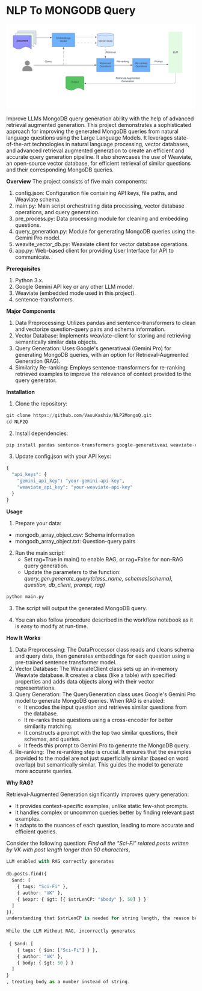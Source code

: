 # NLP To MONGODB Query

<p align="center">
<img src="images/workflow.png?raw=true" alt="GPT-Architecture" width="800"/>
</p>

Improve LLMs MongoDB query generation ability with the help of advanced retrieval augmented generation.
This project demonstrates a sophisticated approach for improving the generated MongoDB queries from natural language questions using the Large Language Models. It leverages state-of-the-art technologies in natural language processing, vector databases, and advanced retrieval augmented generation to create an efficient and accurate query generation pipeline. It also showcases the use of Weaviate, an open-source vector database, for efficient retrieval of similar questions and their corresponding MongoDB queries.

**Overview**
The project consists of five main components:

1. config.json: Configuration file containing API keys, file paths, and Weaviate schema.
2. main.py: Main script orchestrating data processing, vector database operations, and query generation.
3. pre_process.py: Data processing module for cleaning and embedding questions.
4. query_generation.py: Module for generating MongoDB queries using the Gemini Pro model.
5. weavite_vector_db.py: Weaviate client for vector database operations.
6. app.py: Web-based client for providing User Interface for API to communicate.

**Prerequisites**

1. Python 3.x.
2. Google Gemini API key or any other LLM model.
3. Weaviate (embedded mode used in this project).
4. sentence-transformers.

**Major Components**

1. Data Preprocessing: Utilizes pandas and sentence-transformers to clean and vectorize question-query pairs and schema information.
2. Vector Database: Implements weaviate-client for storing and retrieving semantically similar data objects.
3. Query Generation: Uses Google's generativeai (Gemini Pro) for generating MongoDB queries, with an option for Retrieval-Augmented Generation (RAG).
4. Similarity Re-ranking: Employs sentence-transformers for re-ranking retrieved examples to improve the relevance of context provided to the query generator.

**Installation**

1. Clone the repository:

```python
git clone https://github.com/VasuKashiv/NLP2MongoQ.git
cd NLP2Q

```

2. Install dependencies:

```python
pip install pandas sentence-transformers google-generativeai weaviate-client
```

3. Update config.json with your API keys:

```python
{
  "api_keys": {
    "gemini_api_key": "your-gemini-api-key",
    "weaviate_api_key": "your-weaviate-api-key"
  }
}
```

**Usage**

1. Prepare your data:

- mongodb_array_object.csv: Schema information
- mongodb_array_object.txt: Question-query pairs

2. Run the main script:
   - Set rag=True in main() to enable RAG, or rag=False for non-RAG query generation.
   - Update the parameters to the function: _query_gen.generate_query(class_name, schemas[schema], question, db_client, prompt, rag)_

```python
python main.py
```

3. The script will output the generated MongoDB query.

4. You can also follow procedure described in the workflow notebook as it is easy to modify at run-time.

**How It Works**

1. Data Preprocessing: The DataProcessor class reads and cleans schema and query data, then generates embeddings for each question using a pre-trained sentence transformer model.
2. Vector Database: The WeaviateClient class sets up an in-memory Weaviate database. It creates a class (like a table) with specified properties and adds data objects along with their vector representations.
3. Query Generation: The QueryGeneration class uses Google's Gemini Pro model to generate MongoDB queries. When RAG is enabled:
   - It encodes the input question and retrieves similar questions from the database.
   - It re-ranks these questions using a cross-encoder for better similarity matching.
   - It constructs a prompt with the top two similar questions, their schemas, and queries.
   - It feeds this prompt to Gemini Pro to generate the MongoDB query.
4. Re-ranking: The re-ranking step is crucial. It ensures that the examples provided to the model are not just superficially similar (based on word overlap) but semantically similar. This guides the model to generate more accurate queries.

**Why RAG?**

Retrieval-Augmented Generation significantly improves query generation:

- It provides context-specific examples, unlike static few-shot prompts.
- It handles complex or uncommon queries better by finding relevant past examples.
- It adapts to the nuances of each question, leading to more accurate and efficient queries.

Consider the following question: _Find all the "Sci-Fi" related posts written by VK with post length longer than 50 characters_,

```python
LLM enabled with RAG correctly generates

db.posts.find({
  $and: [
    { tags: "Sci-Fi" },
    { author: "VK" },
    { $expr: { $gt: [{ $strLenCP: "$body" }, 50] } }
  ]
}),
understanding that $strLenCP is needed for string length, the reason behind this generation is the use of relevant question-query-schema pairs fetched from the vector store.

While the LLM Without RAG, incorrectly generates

 { $and: [
    { tags: { $in: ["Sci-Fi"] } },
    { author: "VK" },
    { body: { $gt: 50 } }
  ]
}
, treating body as a number instead of string.
```
